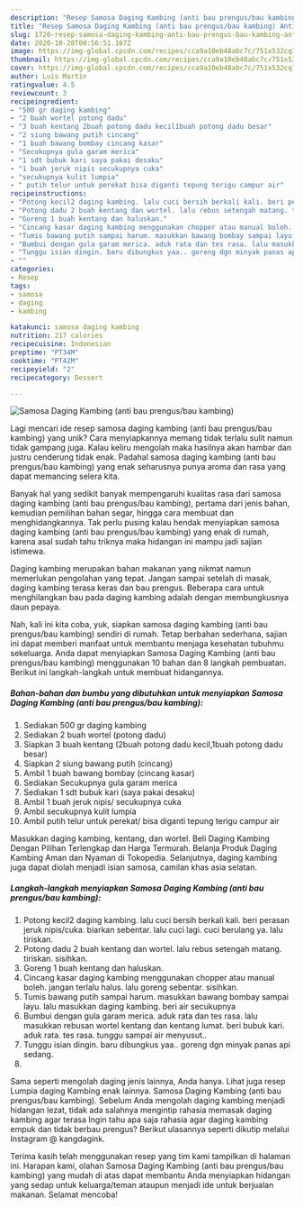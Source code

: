 ```yaml
---
description: "Resep Samosa Daging Kambing (anti bau prengus/bau kambing) Anti Gagal"
title: "Resep Samosa Daging Kambing (anti bau prengus/bau kambing) Anti Gagal"
slug: 1720-resep-samosa-daging-kambing-anti-bau-prengus-bau-kambing-anti-gagal
date: 2020-10-28T00:56:51.167Z
image: https://img-global.cpcdn.com/recipes/cca9a10eb48abc7c/751x532cq70/samosa-daging-kambing-anti-bau-prengusbau-kambing-foto-resep-utama.jpg
thumbnail: https://img-global.cpcdn.com/recipes/cca9a10eb48abc7c/751x532cq70/samosa-daging-kambing-anti-bau-prengusbau-kambing-foto-resep-utama.jpg
cover: https://img-global.cpcdn.com/recipes/cca9a10eb48abc7c/751x532cq70/samosa-daging-kambing-anti-bau-prengusbau-kambing-foto-resep-utama.jpg
author: Luis Martin
ratingvalue: 4.5
reviewcount: 3
recipeingredient:
- "500 gr daging kambing"
- "2 buah wortel potong dadu"
- "3 buah kentang 2buah potong dadu kecil1buah potong dadu besar"
- "2 siung bawang putih cincang"
- "1 buah bawang bombay cincang kasar"
- "Secukupnya gula garam merica"
- "1 sdt bubuk kari saya pakai desaku"
- "1 buah jeruk nipis secukupnya cuka"
- "secukupnya kulit lumpia"
- " putih telur untuk perekat bisa diganti tepung terigu campur air"
recipeinstructions:
- "Potong kecil2 daging kambing. lalu cuci bersih berkali kali. beri perasan jeruk nipis/cuka. biarkan sebentar. lalu cuci lagi. cuci berulang ya. lalu tiriskan."
- "Potong dadu 2 buah kentang dan wortel. lalu rebus setengah matang. tiriskan. sisihkan."
- "Goreng 1 buah kentang dan haluskan."
- "Cincang kasar daging kambing menggunakan chopper atau manual boleh. jangan terlalu halus. lalu goreng sebentar. sisihkan."
- "Tumis bawang putih sampai harum. masukkan bawang bombay sampai layu. lalu masukkan daging kambing. beri air secukupnya"
- "Bumbui dengan gula garam merica. aduk rata dan tes rasa. lalu masukkan rebusan wortel kentang dan kentang lumat. beri bubuk kari. aduk rata. tes rasa. tunggu sampai air menyusut.."
- "Tunggu isian dingin. baru dibungkus yaa.. goreng dgn minyak panas api sedang."
- ""
categories:
- Resep
tags:
- samosa
- daging
- kambing

katakunci: samosa daging kambing 
nutrition: 217 calories
recipecuisine: Indonesian
preptime: "PT34M"
cooktime: "PT42M"
recipeyield: "2"
recipecategory: Dessert

---
```



![Samosa Daging Kambing (anti bau prengus/bau kambing)](https://img-global.cpcdn.com/recipes/cca9a10eb48abc7c/751x532cq70/samosa-daging-kambing-anti-bau-prengusbau-kambing-foto-resep-utama.jpg)

Lagi mencari ide resep samosa daging kambing (anti bau prengus/bau kambing) yang unik? Cara menyiapkannya memang tidak terlalu sulit namun tidak gampang juga. Kalau keliru mengolah maka hasilnya akan hambar dan justru cenderung tidak enak. Padahal samosa daging kambing (anti bau prengus/bau kambing) yang enak seharusnya punya aroma dan rasa yang dapat memancing selera kita.

Banyak hal yang sedikit banyak mempengaruhi kualitas rasa dari samosa daging kambing (anti bau prengus/bau kambing), pertama dari jenis bahan, kemudian pemilihan bahan segar, hingga cara membuat dan menghidangkannya. Tak perlu pusing kalau hendak menyiapkan samosa daging kambing (anti bau prengus/bau kambing) yang enak di rumah, karena asal sudah tahu triknya maka hidangan ini mampu jadi sajian istimewa.

Daging kambing merupakan bahan makanan yang nikmat namun memerlukan pengolahan yang tepat. Jangan sampai setelah di masak, daging kambing terasa keras dan bau prengus. Beberapa cara untuk menghilangkan bau pada daging kambing adalah dengan membungkusnya daun pepaya.


Nah, kali ini kita coba, yuk, siapkan samosa daging kambing (anti bau prengus/bau kambing) sendiri di rumah. Tetap berbahan sederhana, sajian ini dapat memberi manfaat untuk membantu menjaga kesehatan tubuhmu sekeluarga. Anda dapat menyiapkan Samosa Daging Kambing (anti bau prengus/bau kambing) menggunakan 10 bahan dan 8 langkah pembuatan. Berikut ini langkah-langkah untuk membuat hidangannya.

<!--inarticleads1-->

##### Bahan-bahan dan bumbu yang dibutuhkan untuk menyiapkan Samosa Daging Kambing (anti bau prengus/bau kambing):

1. Sediakan 500 gr daging kambing
1. Sediakan 2 buah wortel (potong dadu)
1. Siapkan 3 buah kentang (2buah potong dadu kecil,1buah potong dadu besar)
1. Siapkan 2 siung bawang putih (cincang)
1. Ambil 1 buah bawang bombay (cincang kasar)
1. Sediakan Secukupnya gula garam merica
1. Sediakan 1 sdt bubuk kari (saya pakai desaku)
1. Ambil 1 buah jeruk nipis/ secukupnya cuka
1. Ambil secukupnya kulit lumpia
1. Ambil  putih telur untuk perekat/ bisa diganti tepung terigu campur air


Masukkan daging kambing, kentang, dan wortel. Beli Daging Kambing Dengan Pilihan Terlengkap dan Harga Termurah. Belanja Produk Daging Kambing Aman dan Nyaman di Tokopedia. Selanjutnya, daging kambing juga dapat diolah menjadi isian samosa, camilan khas asia selatan. 

<!--inarticleads2-->

##### Langkah-langkah menyiapkan Samosa Daging Kambing (anti bau prengus/bau kambing):

1. Potong kecil2 daging kambing. lalu cuci bersih berkali kali. beri perasan jeruk nipis/cuka. biarkan sebentar. lalu cuci lagi. cuci berulang ya. lalu tiriskan.
1. Potong dadu 2 buah kentang dan wortel. lalu rebus setengah matang. tiriskan. sisihkan.
1. Goreng 1 buah kentang dan haluskan.
1. Cincang kasar daging kambing menggunakan chopper atau manual boleh. jangan terlalu halus. lalu goreng sebentar. sisihkan.
1. Tumis bawang putih sampai harum. masukkan bawang bombay sampai layu. lalu masukkan daging kambing. beri air secukupnya
1. Bumbui dengan gula garam merica. aduk rata dan tes rasa. lalu masukkan rebusan wortel kentang dan kentang lumat. beri bubuk kari. aduk rata. tes rasa. tunggu sampai air menyusut..
1. Tunggu isian dingin. baru dibungkus yaa.. goreng dgn minyak panas api sedang.
1. 


Sama seperti mengolah daging jenis lainnya, Anda hanya. Lihat juga resep Lumpia daging Kambing enak lainnya. Samosa Daging Kambing (anti bau prengus/bau kambing). Sebelum Anda mengolah daging kambing menjadi hidangan lezat, tidak ada salahnya mengintip rahasia memasak daging kambing agar terasa Ingin tahu apa saja rahasia agar daging kambing empuk dan tidak berbau prengus? Berikut ulasannya seperti dikutip melalui Instagram @ kangdagink. 

Terima kasih telah menggunakan resep yang tim kami tampilkan di halaman ini. Harapan kami, olahan Samosa Daging Kambing (anti bau prengus/bau kambing) yang mudah di atas dapat membantu Anda menyiapkan hidangan yang sedap untuk keluarga/teman ataupun menjadi ide untuk berjualan makanan. Selamat mencoba!
